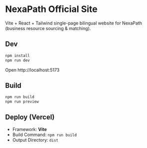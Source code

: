 # NexaPath Official Site

Vite + React + Tailwind single-page bilingual website for NexaPath (business resource sourcing & matching).

## Dev
```bash
npm install
npm run dev
```
Open http://localhost:5173

## Build
```bash
npm run build
npm run preview
```

## Deploy (Vercel)
- Framework: **Vite**
- Build Command: `npm run build`
- Output Directory: `dist`
